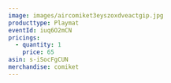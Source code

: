 ```yaml
---
image: images/aircomiket3eyszoxdveactgip.jpg
producttype: Playmat
eventId: iuq6O2mCN
pricings:
  - quantity: 1
    price: 65
asin: s-iSocFgCUN
merchandise: comiket
---
```

